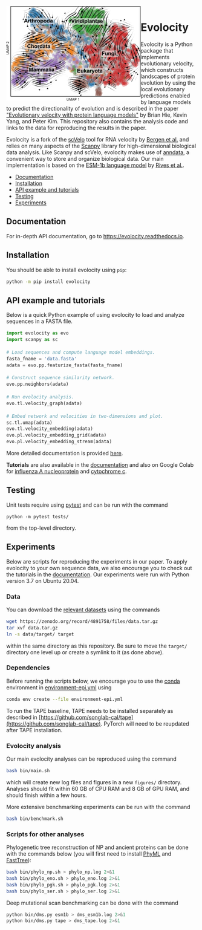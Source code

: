 <img src="docs/cyc_stream.PNG" alt="Evolocity" height="250px" align="left"/>

# Evolocity

Evolocity is a Python package that implements evolutionary velocity, which constructs landscapes of protein evolution by using the local evolutionary predictions enabled by language models to predict the directionality of evolution and is described in the paper ["Evolutionary velocity with protein language models"](https://www.biorxiv.org/content/10.1101/2021.06.07.447389v1) by Brian Hie, Kevin Yang, and Peter Kim. This repository also contains the analysis code and links to the data for reproducing the results in the paper.

Evolocity is a fork of the [scVelo](https://github.com/theislab/scvelo) tool for RNA velocity by [Bergen et al.](https://www.nature.com/articles/s41587-020-0591-3) and relies on many aspects of the [Scanpy](https://scanpy.readthedocs.io/en/stable/) library for high-dimensional biological data analysis. Like Scanpy and scVelo, evolocity makes use of [anndata](https://anndata.readthedocs.io/en/latest/), a convenient way to store and organize biological data. Our main implementation is based on the [ESM-1b language model](https://github.com/facebookresearch/esm) by [Rives et al.](https://www.pnas.org/content/118/15/e2016239118).

- [Documentation](#documentation)
- [Installation](#installation)
- [API example and tutorials](#api-example-and-tutorials)
- [Testing](#testing)
- [Experiments](#experiments)

## Documentation

For in-depth API documentation, go to https://evolocity.readthedocs.io.

## Installation

You should be able to install evolocity using `pip`:
```bash
python -m pip install evolocity
```

## API example and tutorials

Below is a quick Python example of using evolocity to load and analyze sequences in a FASTA file.
```python
import evolocity as evo
import scanpy as sc

# Load sequences and compute language model embeddings.
fasta_fname = 'data.fasta'
adata = evo.pp.featurize_fasta(fasta_fname)

# Construct sequence similarity network.
evo.pp.neighbors(adata)

# Run evolocity analysis.
evo.tl.velocity_graph(adata)

# Embed network and velocities in two-dimensions and plot.
sc.tl.umap(adata)
evo.tl.velocity_embedding(adata)
evo.pl.velocity_embedding_grid(adata)
evo.pl.velocity_embedding_stream(adata)
```

More detailed documentation is provided [here](https://evolocity.readthedocs.io).

**Tutorials** are also available in the [documentation](https://evolocity.readthedocs.io) and also on Google Colab for [influenza A nucleoprotein](https://colab.research.google.com/drive/143vxIqgIO1bWbC1FJ0q_Ja8eZN603uwM?usp=sharing) and [cytochrome c](https://colab.research.google.com/drive/1Eav24ijOnT5JWRNWan4iuhnMfu_WpZE4?usp=sharing).

## Testing

Unit tests require using [pytest](https://docs.pytest.org/en/latest/) and can be run with the command
```
python -m pytest tests/
```
from the top-level directory.

## Experiments

Below are scripts for reproducing the experiments in our paper. To apply evolocity to your own sequence data, we also encourage you to check out the tutorials in the [documentation](https://evolocity.readthedocs.io). Our experiments were run with Python version 3.7 on Ubuntu 20.04.

### Data

You can download the [relevant datasets](https://zenodo.org/record/4891758/files/data.tar.gz) using the commands
```bash
wget https://zenodo.org/record/4891758/files/data.tar.gz
tar xvf data.tar.gz
ln -s data/target/ target
```
within the same directory as this repository. Be sure to move the `target/` directory one level up or create a symlink to it (as done above).

### Dependencies

Before running the scripts below, we encourage you to use the [conda](https://docs.conda.io/en/latest/) environment in [environment-epi.yml](environment-epi.yml) using
```bash
conda env create --file environment-epi.yml
```
To run the TAPE baseline, TAPE needs to be installed separately as described in [https://github.com/songlab-cal/tape](https://github.com/songlab-cal/tape). PyTorch will need to be reupdated after TAPE installation.

### Evolocity analysis

Our main evolocity analyses can be reproduced using the command
```bash
bash bin/main.sh
```
which will create new log files and figures in a new `figures/` directory. Analyses should fit within 60 GB of CPU RAM and 8 GB of GPU RAM, and should finish within a few hours.

More extensive benchmarking experiments can be run with the command
```bash
bash bin/benchmark.sh
```
### Scripts for other analyses

Phylogenetic tree reconstruction of NP and ancient proteins can be done with the commands below (you will first need to install [PhyML](https://github.com/stephaneguindon/phyml) and [FastTree](http://www.microbesonline.org/fasttree/#Install)):
```bash
bash bin/phylo_np.sh > phylo_np.log 2>&1
bash bin/phylo_eno.sh > phylo_eno.log 2>&1
bash bin/phylo_pgk.sh > phylo_pgk.log 2>&1
bash bin/phylo_ser.sh > phylo_ser.log 2>&1
```

Deep mutational scan benchmarking can be done with the command
```bash
python bin/dms.py esm1b > dms_esm1b.log 2>&1
python bin/dms.py tape > dms_tape.log 2>&1
```
